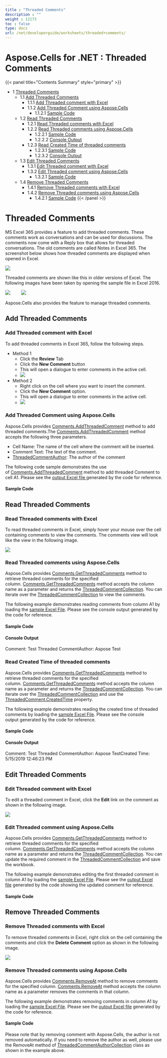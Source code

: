 ```yaml
---
title : "Threaded Comments" 
description : "" 
weight : 12173 
toc : false
type: docs
url: /net/developerguide/worksheets/threaded+comments/
---
```


# Aspose.Cells for .NET : Threaded Comments


{{< panel title="Contents Summary" style="primary" >}}
*   1 [Threaded Comments](#threaded-comments)
    *   1.1 [Add Threaded Comments](#add-threaded-comments)
        *   1.1.1 [Add Threaded comment with Excel](#add-threaded-comment-with-excel)
        *   1.1.2 [Add Threaded Comment using Aspose.Cells](#add-threaded-comment-using-aspose.cells)
            *   1.1.2.1 [Sample Code](#sample-code)
    *   1.2 [Read Threaded Comments](#read-threaded-comments)
        *   1.2.1 [Read Threaded comments with Excel](#read-threaded-comments-with-excel)
        *   1.2.2 [Read Threaded comments using Aspose.Cells](#read-threaded-comments-using-aspose.cells)
            *   1.2.2.1 [Sample Code](#sample-code)
            *   1.2.2.2 [Console Output](#console-output)
        *   1.2.3 [Read Created Time of threaded comments](#read-created-time-of-threaded-comments)
            *   1.2.3.1 [Sample Code](#sample-code)
            *   1.2.3.2 [Console Output](#console-output)
    *   1.3 [Edit Threaded Comments](#edit-threaded-comments)
        *   1.3.1 [Edit Threaded comment with Excel](#edit-threaded-comment-with-excel)
        *   1.3.2 [Edit Threaded comment using Aspose.Cells](#edit-threaded-comment-using-aspose.cells)
            *   1.3.2.1 [Sample Code](#sample-code)
    *   1.4 [Remove Threaded Comments](#remove-threaded-comments)
        *   1.4.1 [Remove Threaded comments with Excel](#remove-threaded-comments-with-excel)
        *   1.4.2 [Remove Threaded comments using Aspose.Cells](#remove-threaded-comments-using-aspose.cells)
            *   1.4.2.1 [Sample Code](#sample-code)
{{< /panel >}}
 

# Threaded Comments

MS Excel 365 provides a feature to add threaded comments. These comments work as conversations and can be used for discussions. The comments now come with a Reply box that allows for threaded conversations. The old comments are called Notes in Excel 365. The screenshot below shows how threaded comments are displayed when opened in Excel.

![](https://docs2.aspose.com/cells/net/attachments/89686042/89849857.jpg)

Threaded comments are shown like this in older versions of Excel. The following images have been taken by opening the sample file in Excel 2016.

![](https://docs2.aspose.com/cells/net/attachments/89686042/89849865.jpg)         ![](https://docs2.aspose.com/cells/net/attachments/89686042/89849866.jpg)

Aspose.Cells also provides the feature to manage threaded comments. 

## Add Threaded Comments

### Add Threaded comment with Excel

To add threaded comments in Excel 365, follow the following steps.

*   Method 1
    *   Click the **Review** Tab
    *   Click the **New Comment** button
    *   This will open a dialogue to enter comments in the active cell.
    *   ![](https://docs2.aspose.com/cells/net/attachments/89686042/89849867.jpg)
*   Method 2
    *   Right click on the cell where you want to insert the comment.
    *   Click the **New Comment** option.
    *   This will open a dialogue to enter comments in the active cell.
    *   ![](https://docs2.aspose.com/cells/net/attachments/thumbnails/89686042/89849868)

### Add Threaded Comment using Aspose.Cells

Aspose.Cells provides [Comments.AddThreadedComment](https://apireference.aspose.com/net/cells/aspose.cells.commentcollection/addthreadedcomment/methods/1) method to add threaded comments.The [Comments.AddThreadedComment](https://apireference.aspose.com/net/cells/aspose.cells.commentcollection/addthreadedcomment/methods/1) method accepts the following three parameters.

*   Cell Name: The name of the cell where the comment will be inserted.
*   Comment Text: The text of the comment.
*   [ThreadedCommentAuthor](https://apireference.aspose.com/net/cells/aspose.cells/threadedcommentauthor): The author of the comment

The following code sample demonstrates the use of [Comments.AddThreadedComment](https://apireference.aspose.com/net/cells/aspose.cells.commentcollection/addthreadedcomment/methods/1) method to add threaded Comment to cell A1. Please see the [output Excel file ](https://docs2.aspose.com/cells/net/attachments/89686042/89849859.xlsx)generated by the code for reference.

#### Sample Code

## Read Threaded Comments

### Read Threaded comments with Excel

To read threaded comments in Excel, simply hover your mouse over the cell containing comments to view the comments. The comments view will look like the view in the following image.

![](https://docs2.aspose.com/cells/net/attachments/89686042/89849857.jpg)

### Read Threaded comments using Aspose.Cells

Aspose.Cells provides [Comments.GetThreadedComments](https://apireference.aspose.com/net/cells/aspose.cells.commentcollection/getthreadedcomments/methods/1) method to retrieve threaded comments for the specified column. [Comments.GetThreadedComments](https://apireference.aspose.com/net/cells/aspose.cells.commentcollection/getthreadedcomments/methods/1) method accepts the column name as a parameter and returns the [ThreadedCommentCollection](https://apireference.aspose.com/net/cells/aspose.cells/threadedcommentcollection). You can iterate over the [ThreadedCommentCollection](https://apireference.aspose.com/net/cells/aspose.cells/threadedcommentcollection) to view the comments.

The following example demonstrates reading comments from column A1 by loading the [sample Excel File](https://docs2.aspose.com/cells/net/attachments/89686042/89849861.xlsx). Please see the console output generated by the code for reference.

#### Sample Code

#### Console Output

Comment: Test Threaded CommentAuthor: Aspose Test

### Read Created Time of threaded comments

Aspose.Cells provides [Comments.GetThreadedComments](https://apireference.aspose.com/net/cells/aspose.cells.commentcollection/getthreadedcomments/methods/1) method to retrieve threaded comments for the specified column. [Comments.GetThreadedComments](https://apireference.aspose.com/net/cells/aspose.cells.commentcollection/getthreadedcomments/methods/1) method accepts the column name as a parameter and returns the [ThreadedCommentCollection](https://apireference.aspose.com/net/cells/aspose.cells/threadedcommentcollection). You can iterate over the [ThreadedCommentCollection](https://apireference.aspose.com/net/cells/aspose.cells/threadedcommentcollection) and use the [ThreadedComment.CreatedTime](https://apireference.aspose.com/net/cells/aspose.cells/threadedcomment/properties/createdtime) property. 

The following example demonstrates reading the created time of threaded comments by loading the [sample Excel File](https://docs2.aspose.com/cells/net/attachments/89686042/89849861.xlsx). Please see the console output generated by the code for reference.

#### Sample Code

#### Console Output

Comment: Test Threaded CommentAuthor: Aspose TestCreated Time: 5/15/2019 12:46:23 PM

## Edit Threaded Comments

### Edit Threaded comment with Excel

To edit a threaded comment in Excel, click the **Edit** link on the comment as shown in the following image.

![](https://docs2.aspose.com/cells/net/attachments/89686042/89849860.jpg)

### Edit Threaded comment using Aspose.Cells

Aspose.Cells provides [Comments.GetThreadedComments](https://apireference.aspose.com/net/cells/aspose.cells.commentcollection/getthreadedcomments/methods/1) method to retrieve threaded comments for the specified column. [Comments.GetThreadedComments](https://apireference.aspose.com/net/cells/aspose.cells.commentcollection/getthreadedcomments/methods/1) method accepts the column name as a parameter and returns the [ThreadedCommentCollection](https://apireference.aspose.com/net/cells/aspose.cells/threadedcommentcollection). You can update the required comment in the [ThreadedCommentCollection](https://apireference.aspose.com/net/cells/aspose.cells/threadedcommentcollection) and save the workbook.

The following example demonstrates editing the first threaded comment in column A1 by loading the [sample Excel File](https://docs2.aspose.com/cells/net/attachments/89686042/89849861.xlsx). Please see the [output Excel file](https://docs2.aspose.com/cells/net/attachments/89686042/89849862.xlsx) generated by the code showing the updated comment for reference.

#### Sample Code

## Remove Threaded Comments

### Remove Threaded comments with Excel

To remove threaded comments in Excel, right click on the cell containing the comments and click the **Delete Comment** option as shown in the following image.

![](https://docs2.aspose.com/cells/net/attachments/89686042/89849863.jpg)

### Remove Threaded comments using Aspose.Cells

Aspose.Cells provides [Comments.RemoveAt](https://apireference.aspose.com/net/cells/aspose.cells/commentcollection/methods/removeat/index) method to remove comments for the specified column. [Comments.RemoveAt](https://apireference.aspose.com/net/cells/aspose.cells/commentcollection/methods/removeat/index) method accepts the column name as a parameter removes the comments in that column. 

The following example demonstrates removing comments in column A1 by loading the [sample Excel File](https://docs2.aspose.com/cells/net/attachments/89686042/89849861.xlsx). Please see the [output Excel file](https://docs2.aspose.com/cells/net/attachments/89686042/89849864.xlsx) generated by the code for reference.

#### Sample Code

Please note that by removing comment with Aspose.Cells, the author is not removed automatically. If you need to remove the author as well, please use the RemoveAt method of [ThreadedCommentAuthorCollection](https://apireference.aspose.com/net/cells/aspose.cells/threadedcommentauthorcollection) class as shown in the example above.

